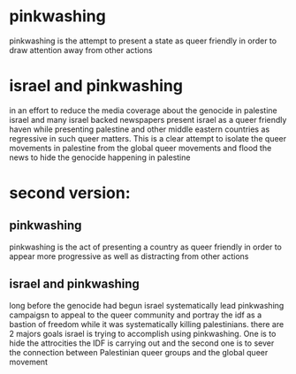 
# pinkwashing
pinkwashing is the attempt to present a state as queer friendly in order to draw attention away from other actions 
# israel and pinkwashing
in an effort to reduce the media coverage about the genocide in palestine israel and many israel backed newspapers present israel as a queer friendly haven while presenting palestine and other middle eastern countries as regressive in such queer matters. 
This is a clear attempt to isolate the queer movements in palestine from the global queer movements and flood the news to hide the genocide happening in palestine

# second version:
## pinkwashing 
pinkwashing is the act of presenting a country as queer friendly in order to appear more progressive as well as distracting from other actions 

## israel and pinkwashing
long before the genocide had begun israel systematically lead pinkwashing campaigsn to appeal to the queer community and portray the idf as a bastion of freedom while it was systematically killing palestinians. 
there are 2 majors goals israel is trying to accomplish using pinkwashing. One is to hide the attrocities the IDF is carrying out and the second one is to sever the connection between Palestinian queer groups and the global queer movement 
